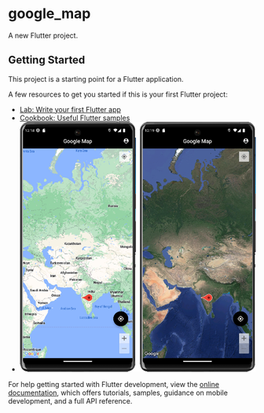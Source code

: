 # google_map

A new Flutter project.

## Getting Started

This project is a starting point for a Flutter application.

A few resources to get you started if this is your first Flutter project:

- [Lab: Write your first Flutter app](https://docs.flutter.dev/get-started/codelab)
- [Cookbook: Useful Flutter samples](https://docs.flutter.dev/cookbook)
- ![1](lib/image/map.png)

For help getting started with Flutter development, view the
[online documentation](https://docs.flutter.dev/), which offers tutorials,
samples, guidance on mobile development, and a full API reference.
